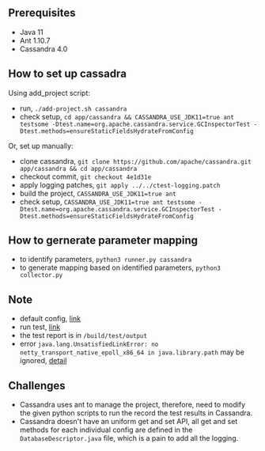 ## Prerequisites
- Java 11
- Ant 1.10.7
- Cassandra 4.0

## How to set up cassadra
Using add_project script:
- run, `./add-project.sh cassandra`
- check setup, `cd app/cassandra && CASSANDRA_USE_JDK11=true ant testsome -Dtest.name=org.apache.cassandra.service.GCInspectorTest -Dtest.methods=ensureStaticFieldsHydrateFromConfig`

Or, set up manually:
- clone cassandra, `git clone https://github.com/apache/cassandra.git app/cassandra && cd app/cassandra`
- checkout commit, `git checkout 4e1d31e`
- apply logging patches, `git apply ../../ctest-logging.patch`
- build the project, `CASSANDRA_USE_JDK11=true ant`
- check setup, `CASSANDRA_USE_JDK11=true ant testsome -Dtest.name=org.apache.cassandra.service.GCInspectorTest -Dtest.methods=ensureStaticFieldsHydrateFromConfig`

## How to gernerate parameter mapping
- to identify parameters, `python3 runner.py cassandra`
- to generate mapping based on identified parameters, `python3 collector.py`

## Note
- default config, [link](https://cassandra.apache.org/doc/latest/cassandra/getting_started/configuring.html)
- run test, [link](https://cassandra.apache.org/_/development/testing.html)
- the test report is in `/build/test/output`
- error `java.lang.UnsatisfiedLinkError: no netty_transport_native_epoll_x86_64 in java.library.path` may be ignored, [detail](https://stackoverflow.com/a/62219986)

## Challenges
- Cassandra uses ant to manage the project, therefore, need to modify the given python scripts to run the record the test results in Cassandra.
- Cassandra doesn't have an uniform get and set API, all get and set methods for each individual config are defined in the `DatabaseDescriptor.java` file, which is a pain to add all the logging.
